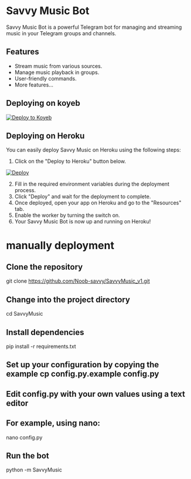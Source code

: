 # Savvy Music Bot

Savvy Music Bot is a powerful Telegram bot for managing and streaming music in your Telegram groups and channels.

## Features

- Stream music from various sources.
- Manage music playback in groups.
- User-friendly commands.
- More features...
## Deploying on koyeb
[![Deploy to Koyeb](https://www.koyeb.com/deploy.svg)](https://www.koyeb.com/deploy?repository=https://github.com/Noob-savvy/SavvyMusic_v1)

## Deploying on Heroku

You can easily deploy Savvy Music on Heroku using the following steps:

1. Click on the "Deploy to Heroku" button below.

[![Deploy](https://www.herokucdn.com/deploy/button.svg)](https://dashboard.heroku.com/new-app?template=https://github.com/Noob-savvy/SavvyMusic_v1)

2. Fill in the required environment variables during the deployment process.
3. Click "Deploy" and wait for the deployment to complete.
4. Once deployed, open your app on Heroku and go to the "Resources" tab.
5. Enable the worker by turning the switch on.
6. Your Savvy Music Bot is now up and running on Heroku!
# manually deployment 
## Clone the repository
git clone https://github.com/Noob-savvy/SavvyMusic_v1.git

## Change into the project directory
cd SavvyMusic

## Install dependencies
pip install -r requirements.txt

## Set up your configuration by copying the example cp config.py.example config.py

## Edit config.py with your own values using a text editor
## For example, using nano:
nano config.py

## Run the bot
python -m SavvyMusic
